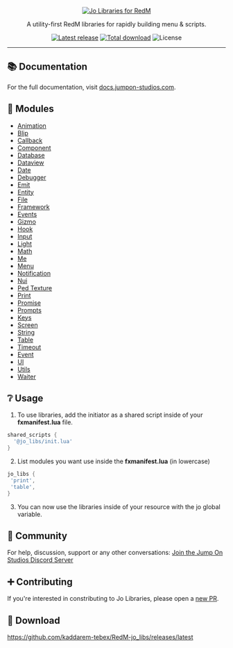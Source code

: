 <p align="center">
  <a href="https://docs.jumpon-studios.com/jo_libs/">
    <img alt="Jo Libraries for RedM" src="https://jumpon-studios.com/images/thumbnails/jo-libraries.webp"/>
  </a>
</p>

<p align="center">
  A utility-first RedM libraries for rapidly building menu & scripts.
</p>

<p align="center">
  <a href="https://github.com/Jump-On-Studios/RedM-jo_libs/releases/tag/v1.6.1"><img alt="Latest release" src="https://img.shields.io/github/v/release/Jump-On-Studios/RedM-jo_libs?logo=github"/></a>
  <a href="https://github.com/Jump-On-Studios/RedM-jo_libs/releases/latest/download/jo_libs.zip"><img alt="Total download" src="https://img.shields.io/github/downloads/Jump-On-Studios/RedM-jo_libs/total"/></a>
  <img alt="License" src="https://img.shields.io/github/license/Jump-On-Studios/RedM-jo_libs"/>
</p>

---

## 📚 Documentation

For the full documentation, visit [docs.jumpon-studios.com](https://docs.jumpon-studios.com/jo_libs).

## 🧷 Modules

* [Animation](https://docs.jumpon-studios.com/jo_libs/modules/animation/)
* [Blip](https://docs.jumpon-studios.com/jo_libs/modules/blip/)
* [Callback](https://docs.jumpon-studios.com/jo_libs/modules/callback/)
* [Component](https://docs.jumpon-studios.com/jo_libs/modules/component/)
* [Database](https://docs.jumpon-studios.com/jo_libs/modules/database/)
* [Dataview](https://docs.jumpon-studios.com/jo_libs/modules/dataview/)
* [Date](https://docs.jumpon-studios.com/jo_libs/modules/date/)
* [Debugger](https://docs.jumpon-studios.com/jo_libs/modules/debugger/)
* [Emit](https://docs.jumpon-studios.com/jo_libs/modules/emit/)
* [Entity](https://docs.jumpon-studios.com/jo_libs/modules/entity/)
* [File](https://docs.jumpon-studios.com/jo_libs/modules/file/)
* [Framework](https://docs.jumpon-studios.com/jo_libs/modules/framework-bridge/)
* [Events](https://docs.jumpon-studios.com/jo_libs/modules/game-events/)
* [Gizmo](https://docs.jumpon-studios.com/jo_libs/modules/gizmo/)
* [Hook](https://docs.jumpon-studios.com/jo_libs/modules/hook/)
* [Input](https://docs.jumpon-studios.com/jo_libs/modules/input/)
* [Light](https://docs.jumpon-studios.com/jo_libs/modules/light/)
* [Math](https://docs.jumpon-studios.com/jo_libs/modules/math/)
* [Me](https://docs.jumpon-studios.com/jo_libs/modules/me/)
* [Menu](https://docs.jumpon-studios.com/jo_libs/modules/menu/)
* [Notification](https://docs.jumpon-studios.com/jo_libs/modules/notification/)
* [Nui](https://docs.jumpon-studios.com/jo_libs/modules/nui/)
* [Ped Texture](https://docs.jumpon-studios.com/jo_libs/modules/ped-texture/)
* [Print](https://docs.jumpon-studios.com/jo_libs/modules/print/)
* [Promise](https://docs.jumpon-studios.com/jo_libs/modules/promise/)
* [Prompts](https://docs.jumpon-studios.com/jo_libs/modules/prompts/)
* [Keys](https://docs.jumpon-studios.com/jo_libs/modules/raw-keys/)
* [Screen](https://docs.jumpon-studios.com/jo_libs/modules/screen/)
* [String](https://docs.jumpon-studios.com/jo_libs/modules/string/)
* [Table](https://docs.jumpon-studios.com/jo_libs/modules/table/)
* [Timeout](https://docs.jumpon-studios.com/jo_libs/modules/timeout/)
* [Event](https://docs.jumpon-studios.com/jo_libs/modules/trigger-event/)
* [UI](https://docs.jumpon-studios.com/jo_libs/modules/ui/)
* [Utils](https://docs.jumpon-studios.com/jo_libs/modules/utils/)
* [Waiter](https://docs.jumpon-studios.com/jo_libs/modules/waiter/)

## ❔ Usage
1. To use libraries, add the initiator as a shared script inside of your **fxmanifest.lua** file.
```lua
shared_scripts {
  '@jo_libs/init.lua'
}
```
2. List modules you want use inside the **fxmanifest.lua** (in lowercase)
 ```lua
jo_libs {
  'print',
  'table',
}
```
3. You can now use the libraries inside of your resource with the jo global variable.

## 👥 Community

For help, discussion, support or any other conversations:
[Join the Jump On Studios Discord Server](https://discord.gg/invite/8rqVHnSb2K)

## ➕ Contributing

If you're interested in constributing to Jo Libraries, please open a [new PR](https://github.com/Jump-On-Studios/RedM-jo_libs/pulls).

## 🔗 Download

https://github.com/kaddarem-tebex/RedM-jo_libs/releases/latest

